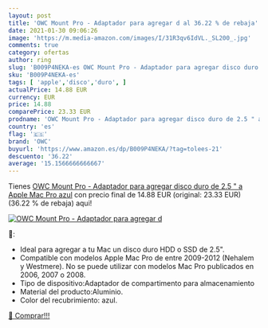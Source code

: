 ```yaml
---
layout: post
title: 'OWC Mount Pro - Adaptador para agregar d al 36.22 % de rebaja'
date: 2021-01-30 09:06:26
image: 'https://m.media-amazon.com/images/I/31R3qv6IdVL._SL200_.jpg'
comments: true
category: ofertas
author: ring
slug: 'B009P4NEKA-es OWC Mount Pro - Adaptador para agregar disco duro de 2.5 "...'
sku: 'B009P4NEKA-es'
tags: [ 'apple','disco','duro', ]
actualPrice: 14.88 EUR
currency: EUR
price: 14.88
comparePrice: 23.33 EUR
prodname: 'OWC Mount Pro - Adaptador para agregar disco duro de 2.5 " a Apple Mac Pro  azul'
country: 'es'
flag: '🇪🇸'
brand: 'OWC'
buyurl: 'https://www.amazon.es/dp/B009P4NEKA/?tag=tolees-21'
descuento: '36.22'
average: '15.1566666666667'
---
```


Tienes [OWC Mount Pro - Adaptador para agregar disco duro de 2.5 " a Apple Mac Pro  azul](https://www.amazon.es/dp/B009P4NEKA/?tag=tolees-21) con precio final de  14.88 EUR (original: 23.33 EUR) (36.22 %  de rebaja) aqui!

[![OWC Mount Pro - Adaptador para agregar d](https://m.media-amazon.com/images/I/31R3qv6IdVL._SL200_.jpg)](https://www.amazon.es/dp/B009P4NEKA/?tag=tolees-21)

🔎:

- Ideal para agregar a tu Mac un disco duro HDD o SSD de 2.5".
- Compatible con modelos Apple Mac Pro de entre 2009-2012 (Nehalem y Westmere). No se puede utilizar con modelos Mac Pro publicados en 2006, 2007 o 2008.
- Tipo de dispositivo:Adaptador de compartimento para almacenamiento
- Material del producto:Aluminio.
- Color del recubrimiento: azul.

[🛒 Comprar!!!](https://www.amazon.es/dp/B009P4NEKA/?tag=tolees-21)
